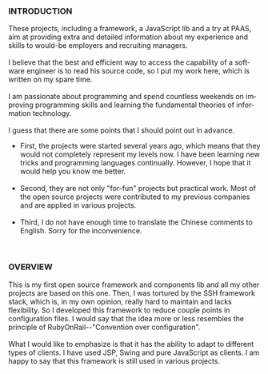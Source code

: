 
<HTML>
<HEAD>
	<META HTTP-EQUIV="CONTENT-TYPE" CONTENT="text/html; charset=utf-8">
	<TITLE>Greentea Framework</TITLE>
</HEAD>
<BODY >
	<H3> INTRODUCTION
 </H3>
<DIV LANG="en-US">These projects, including a framework, a JavaScript lib and a try at PAAS, aim at providing extra and detailed information about my experience and skills to would-be employers and recruiting managers.
</DIV>
</br>
<DIV LANG="en-US">
 I believe that the best and efficient way to access the capability of a software engineer is to read his source code, so I put my work here, which is written on my spare time. 
</DIV>
</br>

<DIV LANG="en-US">
I am passionate about programming and spend countless weekends on improving programming skills and learning the fundamental theories of information technology. 
</DIV>
</br>

<DIV LANG="en-US">
I guess that there are some points that I should point out in advance. 

<UL>
<LI>First, the projects were started several years ago, which means that they would not completely represent my levels now. I have been learning new tricks and programming languages continually. However, I hope that it would help you know me better. 
</LI>
</br>
<LI>Second, they are not only &quot;for-fun&quot;
projects but practical work. Most of the open source projects were contributed to my previous companies and are applied in various projects. 
</LI>
</br>
<LI>
Third, I do not have enough time to translate the Chinese comments to English. Sorry for the inconvenience.
</LI> 
</UL>
</DIV>
</br>
<H3> OVERVIEW </H3>
<DIV>
	This is my first open source framework and components lib and all my other projects are based on this one. Then, I was tortured by the SSH framework stack, which is, in my own opinion, really hard to maintain and lacks flexibility. So I developed this framework to reduce couple points in configuration files. I would say that the idea more or less resembles the principle of RubyOnRail--&quot;Convention over configuration&quot;. 
</DIV>

</br>
<DIV>
	What I would like to emphasize is that it has the ability to adapt to different types of clients. I have used JSP, Swing and pure JavaScript as clients. I am happy to say that this framework is still used in various projects.
</DIV>
</BODY>
</HTML>
